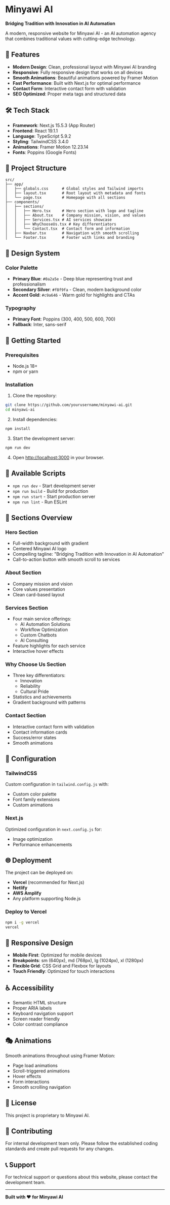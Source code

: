# Minyawi AI

**Bridging Tradition with Innovation in AI Automation**

A modern, responsive website for Minyawi AI - an AI automation agency that combines traditional values with cutting-edge technology.

## 🚀 Features

- **Modern Design**: Clean, professional layout with Minyawi AI branding
- **Responsive**: Fully responsive design that works on all devices
- **Smooth Animations**: Beautiful animations powered by Framer Motion
- **Fast Performance**: Built with Next.js for optimal performance
- **Contact Form**: Interactive contact form with validation
- **SEO Optimized**: Proper meta tags and structured data

## 🛠️ Tech Stack

- **Framework**: Next.js 15.5.3 (App Router)
- **Frontend**: React 19.1.1
- **Language**: TypeScript 5.9.2
- **Styling**: TailwindCSS 3.4.0
- **Animations**: Framer Motion 12.23.14
- **Fonts**: Poppins (Google Fonts)

## 📁 Project Structure

```
src/
├── app/
│   ├── globals.css      # Global styles and Tailwind imports
│   ├── layout.tsx       # Root layout with metadata and fonts
│   └── page.tsx         # Homepage with all sections
├── components/
│   ├── sections/
│   │   ├── Hero.tsx     # Hero section with logo and tagline
│   │   ├── About.tsx    # Company mission, vision, and values
│   │   ├── Services.tsx # AI services showcase
│   │   ├── WhyChooseUs.tsx # Key differentiators
│   │   └── Contact.tsx  # Contact form and information
│   ├── Navbar.tsx       # Navigation with smooth scrolling
│   └── Footer.tsx       # Footer with links and branding
```

## 🎨 Design System

### Color Palette
- **Primary Blue**: `#0a2a5e` - Deep blue representing trust and professionalism
- **Secondary Silver**: `#f8f9fa` - Clean, modern background color
- **Accent Gold**: `#c9a646` - Warm gold for highlights and CTAs

### Typography
- **Primary Font**: Poppins (300, 400, 500, 600, 700)
- **Fallback**: Inter, sans-serif

## 🚀 Getting Started

### Prerequisites
- Node.js 18+ 
- npm or yarn

### Installation

1. Clone the repository:
```bash
git clone https://github.com/yourusername/minyawi-ai.git
cd minyawi-ai
```

2. Install dependencies:
```bash
npm install
```

3. Start the development server:
```bash
npm run dev
```

4. Open [http://localhost:3000](http://localhost:3000) in your browser.

## 📝 Available Scripts

- `npm run dev` - Start development server
- `npm run build` - Build for production
- `npm run start` - Start production server
- `npm run lint` - Run ESLint

## 🎯 Sections Overview

### Hero Section
- Full-width background with gradient
- Centered Minyawi AI logo
- Compelling tagline: "Bridging Tradition with Innovation in AI Automation"
- Call-to-action button with smooth scroll to services

### About Section
- Company mission and vision
- Core values presentation
- Clean card-based layout

### Services Section
- Four main service offerings:
  - AI Automation Solutions
  - Workflow Optimization
  - Custom Chatbots
  - AI Consulting
- Feature highlights for each service
- Interactive hover effects

### Why Choose Us Section
- Three key differentiators:
  - Innovation
  - Reliability
  - Cultural Pride
- Statistics and achievements
- Gradient background with patterns

### Contact Section
- Interactive contact form with validation
- Contact information cards
- Success/error states
- Smooth animations

## 🔧 Configuration

### TailwindCSS
Custom configuration in `tailwind.config.js` with:
- Custom color palette
- Font family extensions
- Custom animations

### Next.js
Optimized configuration in `next.config.js` for:
- Image optimization
- Performance enhancements

## 🌐 Deployment

The project can be deployed on:
- **Vercel** (recommended for Next.js)
- **Netlify**
- **AWS Amplify**
- Any platform supporting Node.js

### Deploy to Vercel
```bash
npm i -g vercel
vercel
```

## 📱 Responsive Design

- **Mobile First**: Optimized for mobile devices
- **Breakpoints**: sm (640px), md (768px), lg (1024px), xl (1280px)
- **Flexible Grid**: CSS Grid and Flexbox for layouts
- **Touch Friendly**: Optimized for touch interactions

## ♿ Accessibility

- Semantic HTML structure
- Proper ARIA labels
- Keyboard navigation support
- Screen reader friendly
- Color contrast compliance

## 🎭 Animations

Smooth animations throughout using Framer Motion:
- Page load animations
- Scroll-triggered animations
- Hover effects
- Form interactions
- Smooth scrolling navigation

## 📄 License

This project is proprietary to Minyawi AI.

## 🤝 Contributing

For internal development team only. Please follow the established coding standards and create pull requests for any changes.

## 📞 Support

For technical support or questions about this website, please contact the development team.

---

**Built with ❤️ for Minyawi AI**